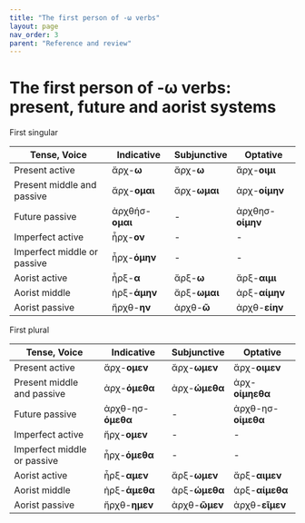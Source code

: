 ```yaml
---
title: "The first person of -ω verbs"
layout: page
nav_order: 3
parent: "Reference and review"
---
```




# The first person of -ω verbs: present, future and aorist systems

First singular

| Tense, Voice | Indicative | Subjunctive | Optative |
| --- | --- | --- | --- | 
| Present active | ἄρχ-**ω** |  ἄρχ-**ω** | ἄρχ-**οιμι** |
| Present middle and passive | ἄρχ-**ομαι** |  ἄρχ-**ωμαι** | ἀρχ-**οίμην** |
| Future passive | ἀρχθήσ-**ομαι** |  - | ἀρχθησ-**οίμην** |
| Imperfect active | ἦρχ-**ον** | - | - |
| Imperfect middle or passive | ἦρχ-**όμην** | - | - |
| Aorist active | ἦρξ-**α** | ἄρξ-**ω** | ἄρξ-**αιμι** |
| Aorist middle | ἠρξ-**άμην** | ἄρξ-**ωμαι** | ἀρξ-**αίμην** |
| Aorist passive | ἤρχθ-**ην** |  ἀρχθ-**ῶ** | ἀρχθ-**είην** |



First plural

| Tense, Voice | Indicative | Subjunctive | Optative |
| --- | --- | --- | --- | 
| Present active | ἄρχ-**ομεν** |  ἄρχ-**ωμεν** | ἄρχ-**οιμεν** |
| Present middle and passive | ἀρχ-**όμεθα** |  ἀρχ-**ώμεθα** | ἀρχ-**οίμηεθα** |
| Future passive | ἀρχθ-ησ-**όμεθα** |  - | ἀρχθ-ησ-**οίμεθα** |
| Imperfect active | ἤρχ-**ομεν** | - | - |
| Imperfect middle or passive | ἦρχ-**όμεθα** | - | - |
| Aorist active | ἦρξ-**αμεν** | ἄρξ-**ωμεν** | ἄρξ-**αιμεν** |
| Aorist middle | ἠρξ-**άμεθα** | ἀρξ-**ώμεθα** | ἀρξ-**αίμεθα** |
| Aorist passive | ἤρχθ-**ημεν** |  ἀρχθ-**ῶμεν** | ἀρχθ-**εῖμεν** |

